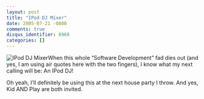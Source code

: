 ```yaml
---
layout: post
title: "IPod DJ Mixer"
date: 2005-07-21 -0800
comments: true
disqus_identifier: 8960
categories: []
---
```

![IPod DJ Mixer](http://haacked.com/images/IPodMixer.jpg)When this whole
“Software Development” fad dies out (and yes, I am using air quotes here
with the two fingers), I know what my next calling will be: An IPod DJ!

Oh yeah, I’ll definitely be using this at the next house party I throw.
And yes, Kid AND Play are both invited.

